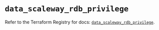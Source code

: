 # `data_scaleway_rdb_privilege`

Refer to the Terraform Registry for docs: [`data_scaleway_rdb_privilege`](https://registry.terraform.io/providers/scaleway/scaleway/2.57.0/docs/data-sources/rdb_privilege).

